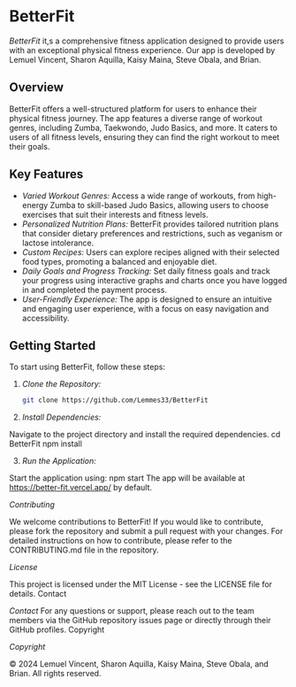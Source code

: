 # BetterFit

*BetterFit* 
it,s a comprehensive fitness application designed to provide users with an exceptional physical fitness experience. Our app is developed by Lemuel Vincent, Sharon Aquilla, Kaisy Maina, Steve Obala, and Brian.

## Overview

BetterFit offers a well-structured platform for users to enhance their physical fitness journey. The app features a diverse range of workout genres, including Zumba, Taekwondo, Judo Basics, and more. It caters to users of all fitness levels, ensuring they can find the right workout to meet their goals.

## Key Features

- *Varied Workout Genres:* Access a wide range of workouts, from high-energy Zumba to skill-based Judo Basics, allowing users to choose exercises that suit their interests and fitness levels.
- *Personalized Nutrition Plans:* BetterFit provides tailored nutrition plans that consider dietary preferences and restrictions, such as veganism or lactose intolerance.
- *Custom Recipes:* Users can explore recipes aligned with their selected food types, promoting a balanced and enjoyable diet.
- *Daily Goals and Progress Tracking:* Set daily fitness goals and track your progress using interactive graphs and charts once you have logged in and completed the payment process.
- *User-Friendly Experience:* The app is designed to ensure an intuitive and engaging user experience, with a focus on easy navigation and accessibility.

## Getting Started

To start using BetterFit, follow these steps:

1. *Clone the Repository:*

   ```bash
   git clone https://github.com/Lemmes33/BetterFit

2. *Install Dependencies:*

Navigate to the project directory and install the required dependencies.
cd BetterFit
npm install

3. *Run the Application:*

Start the application using:
npm start
The app will be available at https://better-fit.vercel.app/ by default.

*Contributing*

We welcome contributions to BetterFit! If you would like to contribute, please fork the repository and submit a pull request with your changes. For detailed instructions on how to contribute, please refer to the CONTRIBUTING.md file in the repository.

*License*

This project is licensed under the MIT License - see the LICENSE file for details.
Contact

*Contact*
For any questions or support, please reach out to the team members via the GitHub repository issues page or directly through their GitHub profiles.
Copyright

*Copyright*

© 2024 Lemuel Vincent, Sharon Aquilla, Kaisy Maina, Steve Obala, and Brian. All rights reserved.
